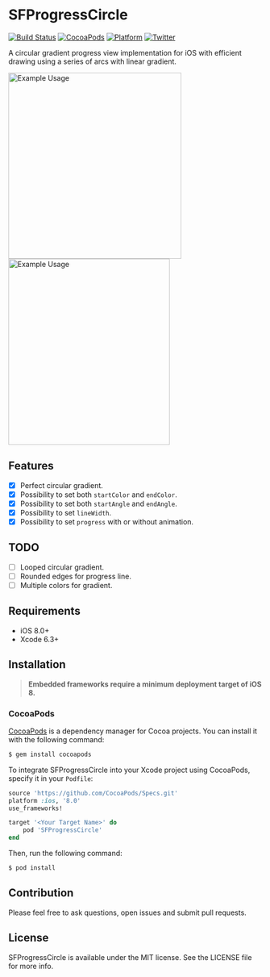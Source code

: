 # SFProgressCircle

[![Build Status](https://travis-ci.org/sfcd/SFProgressCircle.svg?branch=master)](https://travis-ci.org/sfcd/SFProgressCircle)
[![CocoaPods](https://img.shields.io/cocoapods/v/SFProgressCircle.svg)](https://img.shields.io/cocoapods/v/SFProgressCircle.svg?style=flat)
[![Platform](https://img.shields.io/cocoapods/p/SFProgressCircle.svg)](http://cocoadocs.org/docsets/SFProgressCircle?style=flat)
[![Twitter](https://img.shields.io/badge/twitter-SFCD-orange.svg)](https://twitter.com/sfcdteam?style=flat)

A circular gradient progress view implementation for iOS with efficient drawing using a series of arcs with linear gradient.

<img src="https://raw.githubusercontent.com/sfcd/SFProgressCircle/master/Example/Resources/scr.png" alt="Example Usage" width="343" height="369" /> <img src="https://raw.githubusercontent.com/sfcd/SFProgressCircle/master/Example/Resources/example.gif" alt="Example Usage" width="320" height="369" />

## Features

- [x] Perfect circular gradient.
- [x] Possibility to set both ``startColor`` and ``endColor``.
- [x] Possibility to set both ``startAngle`` and ``endAngle``.
- [x] Possibility to set ``lineWidth``.
- [x] Possibility to set ``progress`` with or without animation.

## TODO

- [ ] Looped circular gradient.
- [ ] Rounded edges for progress line.
- [ ] Multiple colors for gradient.

## Requirements

- iOS 8.0+
- Xcode 6.3+

## Installation
> **Embedded frameworks require a minimum deployment target of iOS 8.**

### CocoaPods

[CocoaPods](http://cocoapods.org) is a dependency manager for Cocoa projects. You can install it with the following command:

```bash
$ gem install cocoapods
```

To integrate SFProgressCircle into your Xcode project using CocoaPods, specify it in your `Podfile`:

```ruby
source 'https://github.com/CocoaPods/Specs.git'
platform :ios, '8.0'
use_frameworks!

target '<Your Target Name>' do
    pod 'SFProgressCircle'
end
```

Then, run the following command:

```bash
$ pod install
```

## Contribution

Please feel free to ask questions, open issues and submit pull requests.

## License

SFProgressCircle is available under the MIT license. See the LICENSE file for more info.
